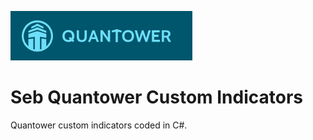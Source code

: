 ![NinjaTrader Logo](images/QuantowerLogo.png)
# Seb Quantower Custom Indicators
Quantower custom indicators coded in C#.
